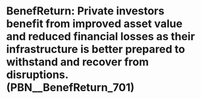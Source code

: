 # BenefReturn: __Private investors benefit from improved asset value and reduced financial losses as their infrastructure is better prepared to withstand and recover from disruptions.__ (PBN__BenefReturn_701)

